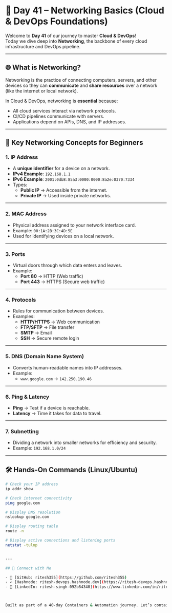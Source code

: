 # 📅 Day 41 – Networking Basics (Cloud & DevOps Foundations)

Welcome to **Day 41** of our journey to master **Cloud & DevOps**!  
Today we dive deep into **Networking**, the backbone of every cloud infrastructure and DevOps pipeline.

---

## 🌐 What is Networking?
Networking is the practice of connecting computers, servers, and other devices so they can **communicate** and **share resources** over a network (like the internet or local network).

In Cloud & DevOps, networking is **essential** because:
- All cloud services interact via network protocols.
- CI/CD pipelines communicate with servers.
- Applications depend on APIs, DNS, and IP addresses.

---

## 📌 Key Networking Concepts for Beginners

### 1. **IP Address**
- A **unique identifier** for a device on a network.
- **IPv4 Example**: `192.168.1.1`
- **IPv6 Example**: `2001:0db8:85a3:0000:0000:8a2e:0370:7334`
- Types:
  - **Public IP** → Accessible from the internet.
  - **Private IP** → Used inside private networks.

---

### 2. **MAC Address**
- Physical address assigned to your network interface card.
- Example: `00:1A:2B:3C:4D:5E`
- Used for identifying devices on a local network.

---

### 3. **Ports**
- Virtual doors through which data enters and leaves.
- Example:  
  - **Port 80** → HTTP (Web traffic)  
  - **Port 443** → HTTPS (Secure web traffic)

---

### 4. **Protocols**
- Rules for communication between devices.
- Examples:
  - **HTTP/HTTPS** → Web communication
  - **FTP/SFTP** → File transfer
  - **SMTP** → Email
  - **SSH** → Secure remote login

---

### 5. **DNS (Domain Name System)**
- Converts human-readable names into IP addresses.
- Example:
  - `www.google.com` → `142.250.190.46`

---

### 6. **Ping & Latency**
- **Ping** → Test if a device is reachable.
- **Latency** → Time it takes for data to travel.

---

### 7. **Subnetting**
- Dividing a network into smaller networks for efficiency and security.
- Example: `192.168.1.0/24`

---

## 🛠 Hands-On Commands (Linux/Ubuntu)

```bash
# Check your IP address
ip addr show

# Check internet connectivity
ping google.com

# Display DNS resolution
nslookup google.com

# Display routing table
route -n

# Display active connections and listening ports
netstat -tulnp


---

## 🔗 Connect with Me

- 📘 [GitHub: ritesh355](https://github.com/ritesh355)
- ✍️ [Hashnode: ritesh-devops.hashnode.dev](https://ritesh-devops.hashnode.dev)
- 💼 [LinkedIn: ritesh-singh-092b84340](https://www.linkedin.com/in/ritesh-singh-092b84340)



Built as part of a 40-day Containers & Automation journey. Let’s containerize the world! 🚢

